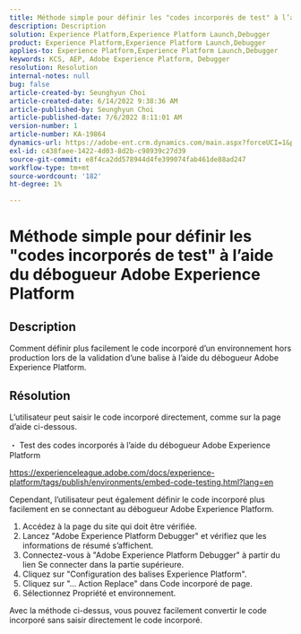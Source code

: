 ```yaml
---
title: Méthode simple pour définir les "codes incorporés de test" à l’aide du débogueur Adobe Experience Platform
description: Description
solution: Experience Platform,Experience Platform Launch,Debugger
product: Experience Platform,Experience Platform Launch,Debugger
applies-to: Experience Platform,Experience Platform Launch,Debugger
keywords: KCS, AEP, Adobe Experience Platform, Debugger
resolution: Resolution
internal-notes: null
bug: false
article-created-by: Seunghyun Choi
article-created-date: 6/14/2022 9:38:36 AM
article-published-by: Seunghyun Choi
article-published-date: 7/6/2022 8:11:01 AM
version-number: 1
article-number: KA-19864
dynamics-url: https://adobe-ent.crm.dynamics.com/main.aspx?forceUCI=1&pagetype=entityrecord&etn=knowledgearticle&id=5741b3bf-c5eb-ec11-bb3d-000d3a5c4292
exl-id: c438faee-1422-4d03-8d2b-c98939c27d39
source-git-commit: e8f4ca2dd578944d4fe399074fab461de88ad247
workflow-type: tm+mt
source-wordcount: '182'
ht-degree: 1%

---
```


# Méthode simple pour définir les &quot;codes incorporés de test&quot; à l’aide du débogueur Adobe Experience Platform

## Description

Comment définir plus facilement le code incorporé d’un environnement hors production lors de la validation d’une balise à l’aide du débogueur Adobe Experience Platform. 

## Résolution


L’utilisateur peut saisir le code incorporé directement, comme sur la page d’aide ci-dessous.

・ Test des codes incorporés à l’aide du débogueur Adobe Experience Platform

https://experienceleague.adobe.com/docs/experience-platform/tags/publish/environments/embed-code-testing.html?lang=en

Cependant, l’utilisateur peut également définir le code incorporé plus facilement en se connectant au débogueur Adobe Experience Platform.

1. Accédez à la page du site qui doit être vérifiée.
2. Lancez &quot;Adobe Experience Platform Debugger&quot; et vérifiez que les informations de résumé s’affichent.
3. Connectez-vous à &quot;Adobe Experience Platform Debugger&quot; à partir du lien Se connecter dans la partie supérieure.
4. Cliquez sur &quot;Configuration des balises Experience Platform&quot;.
5. Cliquez sur &quot;... Action Replace&quot; dans Code incorporé de page.
6. Sélectionnez Propriété et environnement.

Avec la méthode ci-dessus, vous pouvez facilement convertir le code incorporé sans saisir directement le code incorporé.
